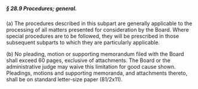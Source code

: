 ##### § 28.9 Procedures; general. #####

(a) The procedures described in this subpart are generally applicable to the processing of all matters presented for consideration by the Board. Where special procedures are to be followed, they will be prescribed in those subsequent subparts to which they are particularly applicable.

(b) No pleading, motion or supporting memorandum filed with the Board shall exceed 60 pages, exclusive of attachments. The Board or the administrative judge may waive this limitation for good cause shown. Pleadings, motions and supporting memoranda, and attachments thereto, shall be on standard letter-size paper (81/2x11).